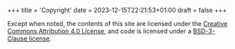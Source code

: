 +++
title = 'Copyright'
date = 2023-12-15T22:21:53+01:00
draft = false
+++

Except when noted, the contents of this site are licensed under the [Creative Commons Attribution 4.0 License](https://creativecommons.org/licenses/by/4.0/), and code is licensed under a [BSD-3-Clause license](https://github.com/lescx/v2.les.cx/blob/main/LICENSE).